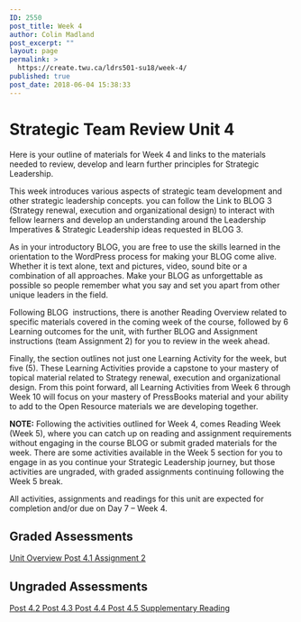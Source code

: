 ```yaml
---
ID: 2550
post_title: Week 4
author: Colin Madland
post_excerpt: ""
layout: page
permalink: >
  https://create.twu.ca/ldrs501-su18/week-4/
published: true
post_date: 2018-06-04 15:38:33
---
```

<!--themify_builder_static-->
<h1>Strategic Team Review
Unit 4</h1>
Here is your outline of materials for Week 4 and links to the materials needed to review, develop and learn further principles for Strategic Leadership.

This week introduces various aspects of strategic team development and other strategic leadership concepts. you can follow the Link to BLOG 3 (Strategy renewal, execution and organizational design) to interact with fellow learners and develop an understanding around the Leadership Imperatives &#038; Strategic Leadership ideas requested in BLOG 3.

As in your introductory BLOG, you are free to use the skills learned in the orientation to the WordPress process for making your BLOG come alive. Whether it is text alone, text and pictures, video, sound bite or a combination of all approaches. Make your BLOG as unforgettable as possible so people remember what you say and set you apart from other unique leaders in the field.

Following BLOG  instructions, there is another Reading Overview related to specific materials covered in the coming week of the course, followed by 6 Learning outcomes for the unit, with further BLOG and Assignment instructions (team Assignment 2) for you to review in the week ahead.

Finally, the section outlines not just one Learning Activity for the week, but five (5). These Learning Activities provide a capstone to your mastery of topical material related to Strategy renewal, execution and organizational design. From this point forward, all Learning Activities from Week 6 through Week 10 will focus on your mastery of PressBooks material and your ability to add to the Open Resource materials we are developing together.

<strong>NOTE:</strong> Following the activities outlined for Week 4, comes Reading Week (Week 5), where you can catch up on reading and assignment requirements without engaging in the course BLOG or submit graded materials for the week. There are some activities available in the Week 5 section for you to engage in as you continue your Strategic Leadership journey, but those activities are ungraded, with graded assignments continuing following the Week 5 break.

All activities, assignments and readings for this unit are expected for completion and/or due on Day 7 &#8211; Week 4.
<h2>Graded Assessments</h2>
<a href="https://create.twu.ca/ldrs501-su18/unit-4/"> Unit Overview </a> <a href="https://create.twu.ca/ldrs501-su18/post-4-1/"> Post 4.1 </a> <a href="https://create.twu.ca/ldrs501-su18/assignment-2/"> Assignment 2 </a>
<h2>Ungraded Assessments</h2>
<a href="https://create.twu.ca/ldrs501-su18/week-4-post-4-2/"> Post 4.2 </a> <a href="https://create.twu.ca/ldrs501-su18/post-4-3/"> Post 4.3 </a> <a href="https://create.twu.ca/ldrs501-su18/week-4-post-4-4"> Post 4.4 </a> <a href="https://create.twu.ca/ldrs501-su18/week-4-post-4-5"> Post 4.5 </a> <a href="https://create.twu.ca/ldrs501-su18/week-4-supplementary-reading/"> Supplementary Reading </a><!--/themify_builder_static-->

&nbsp;